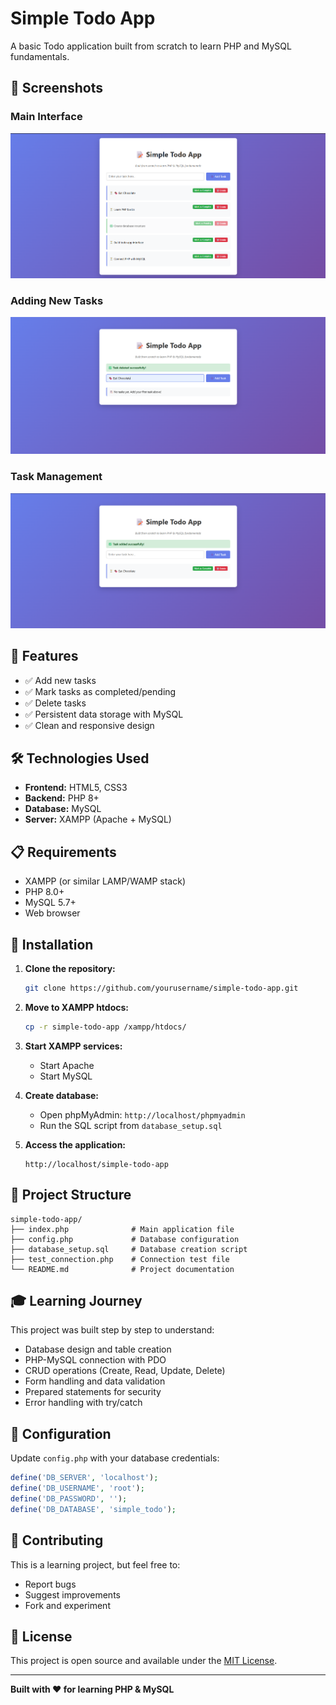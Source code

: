 # Simple Todo App

A basic Todo application built from scratch to learn PHP and MySQL fundamentals.

## 📸 Screenshots

### Main Interface
![Main Interface](screenshots/main-interface.png)

### Adding New Tasks
![Adding Task](screenshots/adding-task.png)

### Task Management
![Task Actions](screenshots/task-actions.png)

## 🎯 Features

- ✅ Add new tasks
- ✅ Mark tasks as completed/pending
- ✅ Delete tasks
- ✅ Persistent data storage with MySQL
- ✅ Clean and responsive design

## 🛠️ Technologies Used

- **Frontend:** HTML5, CSS3
- **Backend:** PHP 8+
- **Database:** MySQL
- **Server:** XAMPP (Apache + MySQL)

## 📋 Requirements

- XAMPP (or similar LAMP/WAMP stack)
- PHP 8.0+
- MySQL 5.7+
- Web browser

## 🚀 Installation

1. **Clone the repository:**

   ```bash
   git clone https://github.com/yourusername/simple-todo-app.git
   ```

2. **Move to XAMPP htdocs:**

   ```bash
   cp -r simple-todo-app /xampp/htdocs/
   ```

3. **Start XAMPP services:**

   - Start Apache
   - Start MySQL

4. **Create database:**

   - Open phpMyAdmin: `http://localhost/phpmyadmin`
   - Run the SQL script from `database_setup.sql`

5. **Access the application:**
   ```
   http://localhost/simple-todo-app
   ```

## 📁 Project Structure

```
simple-todo-app/
├── index.php              # Main application file
├── config.php             # Database configuration
├── database_setup.sql     # Database creation script
├── test_connection.php    # Connection test file
└── README.md              # Project documentation
```

## 🎓 Learning Journey

This project was built step by step to understand:

- Database design and table creation
- PHP-MySQL connection with PDO
- CRUD operations (Create, Read, Update, Delete)
- Form handling and data validation
- Prepared statements for security
- Error handling with try/catch

## 🔧 Configuration

Update `config.php` with your database credentials:

```php
define('DB_SERVER', 'localhost');
define('DB_USERNAME', 'root');
define('DB_PASSWORD', '');
define('DB_DATABASE', 'simple_todo');
```

## 🤝 Contributing

This is a learning project, but feel free to:

- Report bugs
- Suggest improvements
- Fork and experiment

## 📝 License

This project is open source and available under the [MIT License](LICENSE).

---

**Built with ❤️ for learning PHP & MySQL**
